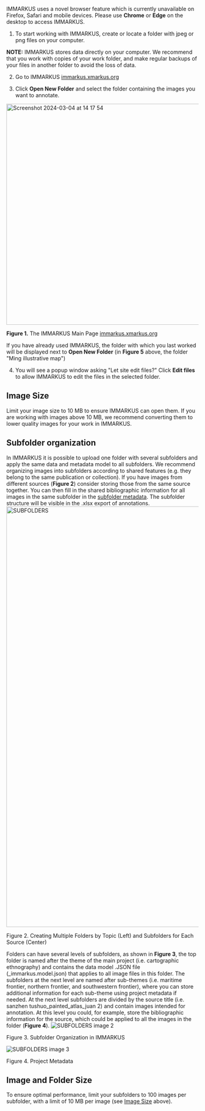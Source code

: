 IMMARKUS uses a novel browser feature which is currently unavailable on Firefox, Safari and mobile devices. Please use **Chrome** or **Edge** on the desktop to access IMMARKUS.

1. To start working with IMMARKUS, create or locate a folder with jpeg or png files on your computer. 

**NOTE:** IMMARKUS stores data directly on your computer. We recommend that you work with copies of your work folder, and make regular backups of your files in another folder to avoid the loss of data.

2. Go to IMMARKUS [immarkus.xmarkus.org](https://immarkus.xmarkus.org/)

3. Click **Open New Folder** and select the folder containing the images you want to annotate.  
 
<img width="578" alt="Screenshot 2024-03-04 at 14 17 54" src="https://github.com/rsimon/immarkus/assets/160752064/aa280af6-768d-40bf-accc-2f0739b7a3e8">


**Figure 1.** The IMMARKUS Main Page [immarkus.xmarkus.org](https://immarkus.xmarkus.org/)

 If you have already used IMMARKUS, the folder with which you last worked will be displayed next to **Open New Folder** (in **Figure 5** above, the folder "Ming illustrative map") 

4. You will see a popup window asking "Let site edit files?" Click **Edit files** to allow IMMARKUS to edit the files in the selected folder. 

## Image Size
Limit your image size to 10 MB to ensure IMMARKUS can open them. If you are working with images above 10 MB, we recommend converting them to lower quality images for your work in IMMARKUS. 

## Subfolder organization 
In IMMARKUS it is possible to upload one folder with several subfolders and apply the same data and metadata model to all subfolders. We recommend organizing images into subfolders according to shared features (e.g. they belong to the same publication or collection). If you have images from different sources (**Figure 2**) consider storing those from the same source together. You can then fill in the shared bibliographic information for all images in the same subfolder in the [subfolder metadata](https://github.com/rsimon/immarkus/wiki/06-Working-with-Metadata). The subfolder structure will be visible in the .xlsx export of annotations.
<img width="1100" alt="SUBFOLDERS" src="https://github.com/rsimon/immarkus/assets/128056738/a9fabd17-2042-48b7-ac57-7c9b2ddc1bab">

Figure 2. Creating Multiple Folders by Topic (Left) and Subfolders for Each Source (Center)

Folders can have several levels of subfolders, as shown in **Figure 3**, the top folder is named after the theme of the main project (i.e. cartographic ethnography) and contains the data model .JSON file (_immarkus.model.json) that applies to all image files in this folder. The subfolders at the next level are named after sub-themes (i.e. maritime frontier, northern frontier, and southwestern frontier), where you can store additional information for each sub-theme using project metadata if needed. At the next level subfolders are divided by the source title (i.e. sanzhen tushuo_painted_atlas_juan 2) and contain images intended for annotation. At this level you could, for example, store the bibliographic information for the source, which could be applied to all the images in the folder (**Figure 4**).
![SUBFOLDERS image 2](https://github.com/rsimon/immarkus/assets/128056738/a3a66ee2-5fc8-4c59-b429-f3772be8087e)

Figure 3. Subfolder Organization in IMMARKUS
   
![SUBFOLDERS image 3](https://github.com/rsimon/immarkus/assets/128056738/9e18c3ec-e840-4b01-bb74-d1266d8572a2)

Figure 4. Project Metadata

## Image and Folder Size

To ensure optimal performance, limit your subfolders to 100 images per subfolder, with a limit of 10 MB per image (see [Image Size](https://github.com/rsimon/immarkus/wiki/02-Uploading-Images#image-size) above).

